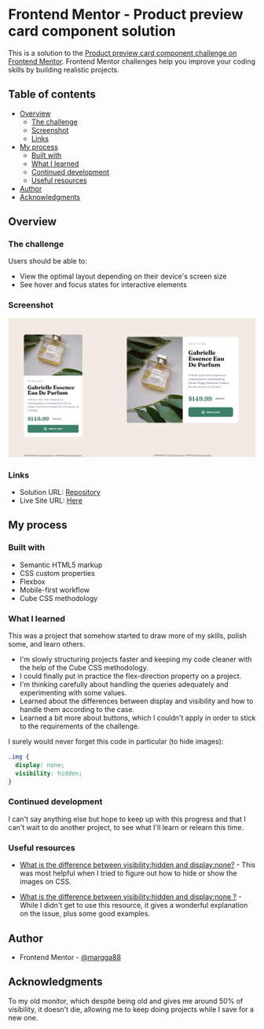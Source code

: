 # Frontend Mentor - Product preview card component solution

This is a solution to the [Product preview card component challenge on Frontend Mentor](https://www.frontendmentor.io/challenges/product-preview-card-component-GO7UmttRfa). Frontend Mentor challenges help you improve your coding skills by building realistic projects. 

## Table of contents

- [Overview](#overview)
  - [The challenge](#the-challenge)
  - [Screenshot](#screenshot)
  - [Links](#links)
- [My process](#my-process)
  - [Built with](#built-with)
  - [What I learned](#what-i-learned)
  - [Continued development](#continued-development)
  - [Useful resources](#useful-resources)
- [Author](#author)
- [Acknowledgments](#acknowledgments)


## Overview

### The challenge

Users should be able to:

- View the optimal layout depending on their device's screen size
- See hover and focus states for interactive elements

### Screenshot

![](./screenshot.png)


### Links

- Solution URL: [Repository](https://github.com/margga88/product-preview-card-component)
- Live Site URL: [Here](https://margga88.github.io/product-preview-card-component/)

## My process

### Built with

- Semantic HTML5 markup
- CSS custom properties
- Flexbox
- Mobile-first workflow
- Cube CSS methodology


### What I learned

This was a project that somehow started to draw more of my skills, polish some, and learn others.

- I'm slowly structuring projects faster and keeping my code cleaner with the help of the Cube CSS methodology.
- I could finally put in practice the flex-direction property on a project.
- I'm thinking carefully about handling the queries adequately and experimenting with some values.
- Learned about the differences between display and visibility and how to handle them according to the case.
- Learned a bit more about buttons, which I couldn't apply in order to stick to the requirements of the challenge.

I surely would never forget this code in particular (to hide images):


```css
.img {
  display: none;
  visibility: hidden;
}
```


### Continued development

I can't say anything else but hope to keep up with this progress and that I can't wait to do another project, to see what I'll learn or relearn this time. 

### Useful resources

- [What is the difference between visibility:hidden and display:none?](https://stackoverflow.com/questions/133051/what-is-the-difference-between-visibilityhidden-and-displaynone#133064) - This was most helpful when I tried to figure out how to hide or show the images on CSS.

- [What is the difference between visibility:hidden and display:none ?](https://www.geeksforgeeks.org/css/what-is-the-difference-between-visibilityhidden-and-displaynone/) - While I didn't get to use this resource, it gives a wonderful explanation on the issue, plus some good examples.


## Author

- Frontend Mentor - [@margga88](https://www.frontendmentor.io/profile/margga88)


## Acknowledgments

To my old monitor, which despite being old and gives me around 50% of visibility, it doesn't die, allowing me to keep doing projects while I save for a new one.
